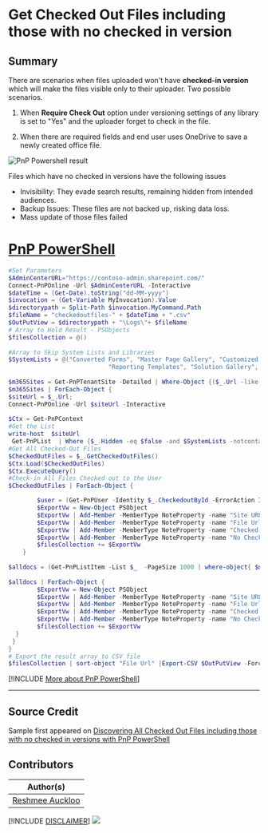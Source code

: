 

# Get Checked Out Files including those with no checked in version

## Summary

There are scenarios when files uploaded won't have **checked-in version** which will make the files visible only to their uploader. Two possible scenarios.

1. When **Require Check Out** option under versioning settings of any library is set to "Yes" and the uploader forget to check in the file. 

2. When there are required fields and end user uses OneDrive to save a newly created office file.

![PnP Powershell result](assets/preview.png)

Files which have no checked in versions have the following issues

- Invisibility: They evade search results, remaining hidden from intended audiences.
- Backup Issues: These files are not backed up, risking data loss.
- Mass update of those files failed

# [PnP PowerShell](#tab/pnpps)

```powershell
#Set Parameters
$AdminCenterURL="https://contoso-admin.sharepoint.com/"
Connect-PnPOnline -Url $AdminCenterURL -Interactive
$dateTime = (Get-Date).toString("dd-MM-yyyy")
$invocation = (Get-Variable MyInvocation).Value
$directorypath = Split-Path $invocation.MyCommand.Path
$fileName = "checkedoutfiles-" + $dateTime + ".csv"
$OutPutView = $directorypath + "\Logs\"+ $fileName
# Array to Hold Result - PSObjects
$filesCollection = @()
 
#Array to Skip System Lists and Libraries
$SystemLists = @("Converted Forms", "Master Page Gallery", "Customized Reports", "Form Templates", "List Template Gallery", "Theme Gallery","Apps for SharePoint",
                            "Reporting Templates", "Solution Gallery", "Style Library", "Web Part Gallery","Site Assets", "wfpub", "Site Pages", "Images", "MicroFeed","Pages")
 
$m365Sites = Get-PnPTenantSite -Detailed | Where-Object {($_.Url -like '*/intranet-*' -or  $_.Url -like '*/team-*' -or $_.Template -eq 'TEAMCHANNEL#1') -and $_.Template -ne 'RedirectSite#0' }
$m365Sites | ForEach-Object {
$siteUrl = $_.Url;    
Connect-PnPOnline -Url $siteUrl -Interactive
 
$Ctx = Get-PnPContext
#Get the List
write-host  $siteUrl  
 Get-PnPList  | Where {$_.Hidden -eq $false -and $SystemLists -notcontains $_.Title -and $_.BaseTemplate -eq 101 } | ForEach-Object {
#Get All Checked-Out Files
$CheckedOutFiles = $_.GetCheckedOutFiles()
$Ctx.Load($CheckedOutFiles)
$Ctx.ExecuteQuery()
#Check-in All Files Checked out to the User
$CheckedOutFiles | ForEach-Object {

        $user = (Get-PnPUser -Identity $_.CheckedoutById -ErrorAction Ignore) ?? $_.CheckedoutById
        $ExportVw = New-Object PSObject
        $ExportVw | Add-Member -MemberType NoteProperty -name "Site URL" -value $siteUrl
        $ExportVw | Add-Member -MemberType NoteProperty -name "File Url" -value $_.ServerRelativePath.DecodedUrl
        $ExportVw | Add-Member -MemberType NoteProperty -name "Checked Out By" -value $user.Title
        $ExportVw | Add-Member -MemberType NoteProperty -name "No Checked in version" -value "Yes"
        $filesCollection += $ExportVw
    }
 
$alldocs = (Get-PnPListItem -List $_  -PageSize 1000 | where-object{ $null -ne $_.FieldValues.CheckoutUser} )
 
$alldocs | ForEach-Object {
        $ExportVw = New-Object PSObject
        $ExportVw | Add-Member -MemberType NoteProperty -name "Site URL" -value $siteUrl
        $ExportVw | Add-Member -MemberType NoteProperty -name "File Url" -value $_.FieldValues.FileRef
        $ExportVw | Add-Member -MemberType NoteProperty -name "Checked Out By" -value $_.FieldValues.CheckoutUser.LookupValue
        $ExportVw | Add-Member -MemberType NoteProperty -name "No Checked in version" -value "No"
        $filesCollection += $ExportVw
  }
 }
}
# Export the result array to CSV file
$filesCollection | sort-object "File Url" |Export-CSV $OutPutView -Force -NoTypeInformation
```

[!INCLUDE [More about PnP PowerShell](../../docfx/includes/MORE-PNPPS.md)]

***

## Source Credit

Sample first appeared on [Discovering All Checked Out Files including those with no checked in versions with PnP PowerShell](https://reshmeeauckloo.com/posts/powershell_getallfileswithnocheckedinversion/)

## Contributors

| Author(s) |
|-----------|
| [Reshmee Auckloo](https://github.com/reshmee011)|

[!INCLUDE [DISCLAIMER](../../docfx/includes/DISCLAIMER.md)]
<img src="https://m365-visitor-stats.azurewebsites.net/script-samples/scripts/spo-get-checkedoutfiles-nocheckedinversion" aria-hidden="true" />
